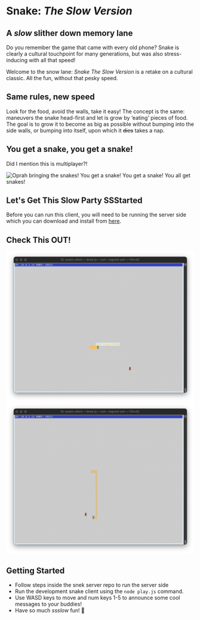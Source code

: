 # Snake: *The Slow Version*

## A *slow* slither down memory lane
Do you remember the game that came with every old phone? Snake is clearly a cultural touchpoint for many generations, but was also stress-inducing with all that speed!

Welcome to the snow lane: *Snake The Slow Version* is a retake on a cultural classic. All the fun, without that pesky speed. 
## Same rules, new speed 
Look for the food, avoid the walls, take it easy! The concept is the same: maneuvers the snake head-first and let is grow by ‘eating’ pieces of food. The goal is to grow it to become as big as possible without bumping into the side walls, or bumping into itself, upon which it ~~dies~~ takes a nap.

## You get a snake, you get a snake!
Did I mention this is multiplayer?! 

![Oprah bringing the snakes! You get a snake! You get a snake! You all get snakes!](https://media.tenor.com/agivBsbtrgYAAAAC/oprah-you.gif)

## Let's Get This Slow Party SSStarted
Before you can run this client, you will need to be running the server side which you can download and install from [here](https://github.com/lighthouse-labs/snek-multiplayer). 

## Check This OUT!

!["Fun messages!"](https://github.com/pmcall/snake-client/blob/master/screenshots/Screenshot%202023-05-22%20at%2010.38.05.png?raw=true)
!["Look at how crazy long this snake is!!"](https://github.com/pmcall/snake-client/blob/master/screenshots/Screenshot%202023-05-22%20at%2010.41.34.png?raw=true)


## Getting Started

- Follow steps inside the snek server repo to run the server side
- Run the development snake client using the `node play.js` command.
- Use WASD keys to move and num keys 1-5 to announce some cool messages to your buddies!
- Have so much *ssslow* fun! 🐍